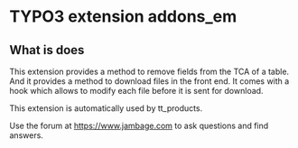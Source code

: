 # TYPO3 extension addons_em

## What is does

This extension provides a method to remove fields from the TCA of a table.
And it provides a method to download files in the front end. It comes with a hook
which allows to modify each file before it is sent for download.

This extension is automatically used by tt_products.

Use the forum at https://www.jambage.com to ask questions and find answers.

